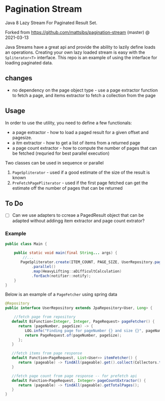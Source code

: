 # Pagination Stream
Java 8 Lazy Stream For Paginated Result Set.


Forked from https://github.com/mattsibs/pagination-stream (master) @ 2021-03-13

Java Streams have a great api and provide the ability to lazily define loads an operations.
Creating your own lazy loaded stream is easy with the `Spliterator<T>` interface.
This repo is an example of using the interface for loading paginated data.

## changes
 * no dependency on the page object type - use a page extractor function to fetch a page, and items extractor to 
   fetch a collection from the page


## Usage
In order to use the utility, you need to define a few functionals:
* a page extractor - how to load a paged result for a given offset and pagesize.
* a itm extractor - how to get a list of items from a returned page
* a page count extractor - how to compute the number of pages that can be fetched (requried for best parallel execution)

Two classes can be used in sequence or parallel
1. `PageSpliterator` - used if a good estimate of the size of the result is known
2. `PreFetchPagePliterator` - used if the first page fetched can get the estimate off the number of pages that can be returned

## To Do
- [ ] Can we use adapters to ccreae a PagedResult object that can be adapted without addingg item extractor and page count extrator?

### Example
```java
public class Main {
    
    public static void main(final String... args) {
        //...
       PageSpliterator.create(ITEM_COUNT, PAGE_SIZE, UserRepository.pageFetcher(), UserRepository.itemFetcher()).stream()
            .parallel()
            .map(HeavyLifting::aDifficultCalculation)
            .forEach(notifier::notify);
    }
}
```

Below is an example of a `PageFetcher` using spring data
```java
@Repository
public interface UserRepository extends JpaRepository<User, Long> {

    //fetch page from repository
   default BiFunction<Integer, Integer, PageRequest> pageFetcher() {
      return (pageNumber, pageSize) -> {
         LOG.info("Finding page for pageNumber {} and size {}", pageNumber, pageSize);
         return PageRequest.of(pageNumber, pageSize);
      };
   }

   //fetch items from page response
   default Function<PageRequest, List<User>> itemFetcher() {
      return (pageable) -> findAll(pageable).get().collect(Collectors.toList());
   }

   //fetch page count from page response -- for prefetch api
   default Function<PageRequest, Integer> pageCountExtractor() {
      return (pageable) -> findAll(pageable).getTotalPages();
   }
}
```
